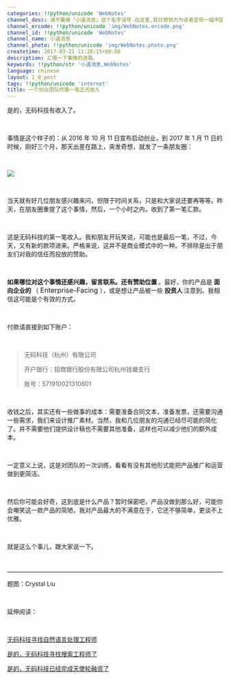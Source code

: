 ```yaml
---
categories: !!python/unicode 'WebNotes'
channel_desc: 请不要被「小道消息」这个名字误导.在这里,我只想努力为读者呈现一幅中国互联网的清明上河图.
channel_ercode: !!python/unicode 'img/WebNotes.ercode.png'
channel_id: !!python/unicode 'WebNotes'
channel_name: 小道消息
channel_photo: !!python/unicode 'img/WebNotes.photo.png'
createtime: 2017-03-21 11:28:15+00:00
description: 汇报一下事情的进展。
keywords: !!python/str '小道消息,WebNotes'
language: chinese
layout: 1_0_post
tags: !!python/unicode 'internet'
title: 一个创业团队的第一笔正式收入
---
```

<div class="rich_media_content" id="js_content">
<p>
         是的，无码科技有收入了。
        </p>
<p>
<br/>
</p>
<p>
         事情是这个样子的：从 2016 年 10 月 11 日宣布启动创业，到 2017 年 1 月 11 日的时候，刚好三个月，那天出差在路上，突发奇想，就发了一条朋友圈：
        </p>
<p>
<br/>
</p>
<p>
<img data-ratio="0.47906602254428343" data-s="300,640" data-src="" data-type="jpeg" data-w="1242" src="{{ '/img/ow5rEn8QGlGcN7zJ4rUhiafClRKbT6Z5iaK4nRYE7GjQcLHIKo52Jvr6b21XxwPdkqB8cdKTaAoRThMw3DMfSovw.jpeg' | prepend: site.img | replace: '//','/' }}"/>
</p>
<p>
<br/>
</p>
<p>
         当天就有好几位朋友感兴趣来问，但限于时间关系，只是和大家说还要再等等。昨天，在朋友圈重提了这个事情，然后，一个小时之内，收到了第一笔汇款。
         <br/>
</p>
<p>
<br/>
</p>
<p>
         这是无码科技的第一笔收入。我和朋友开玩笑说，可能也是最后一笔，不过，今天，又有新的款项进来。严格来说，这并不是商业模式中的一种。不排除是出于朋友们对我的信任而投放的赞助。
        </p>
<p>
<br/>
</p>
<p>
<strong>
          如果哪位对这个事情还感兴趣，留言联系。还有赞助位置
         </strong>
         。最好，你的产品是
         <strong>
          面向企业的
         </strong>
         （
         <span style="font-size: 16px;">
          Enterprise-Facing
         </span>
         ），或是想让产品被一些
         <strong>
          投资人
         </strong>
         注意到。我相信这可能是个有效的方式。
        </p>
<p>
<br/>
</p>
<p>
         付款请直接到如下账户：
        </p>
<p>
<br/>
</p>
<blockquote>
<p>
          无码科技（杭州）有限公司
         </p>
<p>
          开户银行：招商银行股份有限公司杭州钱塘支行
         </p>
<p>
          账号：571910021310601
         </p>
</blockquote>
<p>
<br/>
</p>
<p>
         收钱之后，其实还有一些做事的成本：需要准备合同文本，准备发票，还需要沟通一些需求，我们来设计推广素材。当然，我和几位朋友的沟通已经尽可能的简化了。并不需要他们提供设计稿也不需要其他准备，这样也可以减少他们的额外成本。
        </p>
<p>
<br/>
</p>
<p>
         一定意义上说，这是对团队的一次训练，看看有没有其他形式能把产品推广和运营做到更简洁。
        </p>
<p>
<br/>
</p>
<p>
         然后你可能会好奇，这到底是什么产品？暂时保密吧，产品没做到那么好，可能你会嘲笑这一款产品的简陋，我对产品最大的不满意在于，它还不够简单，更谈不上优雅。
        </p>
<p>
<br/>
</p>
<p>
         就是这么个事儿，跟大家说一下。
        </p>
<p>
<br/>
</p>
<hr style="margin-top: 1em; margin-bottom: 1em; font-size: 16px; white-space: normal; font-family: Lato, Helvetica, Arial, freesans, clean, sans-serif; border-right-width: 0px; border-bottom-width: 0px; border-left-width: 0px; border-top-style: solid; border-top-color: rgb(234, 234, 234); height: 1px; color: rgb(51, 51, 51);"/>
<p style="white-space: normal;">
         题图：Crystal Liu
        </p>
<p>
<br/>
</p>
<p>
         延伸阅读：
        </p>
<p>
<br/>
</p>
<p>
<a data_ue_src="http://mp.weixin.qq.com/s?__biz=MjM5ODIyMTE0MA==&amp;mid=2650969334&amp;idx=1&amp;sn=0a619568c5dbad1930d1340f71923ac5&amp;chksm=bd3830cd8a4fb9dbdfdeeec87f09235ed377cb3a98cbb6e650dccad7b21664a3a10461de4b26&amp;scene=21#wechat_redirect" href="http://mp.weixin.qq.com/s?__biz=MjM5ODIyMTE0MA==&amp;mid=2650969334&amp;idx=1&amp;sn=0a619568c5dbad1930d1340f71923ac5&amp;chksm=bd3830cd8a4fb9dbdfdeeec87f09235ed377cb3a98cbb6e650dccad7b21664a3a10461de4b26&amp;scene=21#wechat_redirect" target="_blank">
          无码科技寻找自然语言处理工程师
         </a>
<br/>
</p>
<p>
<a data_ue_src="http://mp.weixin.qq.com/s?__biz=MjM5ODIyMTE0MA==&amp;mid=2650969319&amp;idx=1&amp;sn=8c1ef50a759467fe09781dd6033b0e74&amp;chksm=bd3830dc8a4fb9ca8709ca0c2bf31d2e876bb712892d675c4a8f66c758d789fbfcabcfc48245&amp;scene=21#wechat_redirect" href="http://mp.weixin.qq.com/s?__biz=MjM5ODIyMTE0MA==&amp;mid=2650969319&amp;idx=1&amp;sn=8c1ef50a759467fe09781dd6033b0e74&amp;chksm=bd3830dc8a4fb9ca8709ca0c2bf31d2e876bb712892d675c4a8f66c758d789fbfcabcfc48245&amp;scene=21#wechat_redirect" target="_blank">
          是的，无码科技寻找搜索工程师了
         </a>
<br/>
</p>
<p>
<a data_ue_src="http://mp.weixin.qq.com/s?__biz=MjM5ODIyMTE0MA==&amp;mid=2650969332&amp;idx=1&amp;sn=e0b7dc1230c75dc3786a3aadf247fea2&amp;chksm=bd3830cf8a4fb9d9b740679cc2dbed42f070aba5346d5983640222a2ce5dc26fe05aad213238&amp;scene=21#wechat_redirect" href="http://mp.weixin.qq.com/s?__biz=MjM5ODIyMTE0MA==&amp;mid=2650969332&amp;idx=1&amp;sn=e0b7dc1230c75dc3786a3aadf247fea2&amp;chksm=bd3830cf8a4fb9d9b740679cc2dbed42f070aba5346d5983640222a2ce5dc26fe05aad213238&amp;scene=21#wechat_redirect" target="_blank">
          是的，无码科技已经完成天使轮融资了
         </a>
<br/>
</p>
</div>